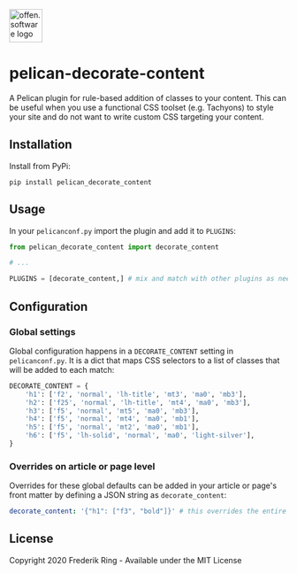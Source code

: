 <a href="https://www.offen.software/">
  <img src="https://offen.github.io/press-kit/avatars/avatar-OS-header.svg" alt="offen.software logo" title="offen.software" width="60px"/>
</a>

# pelican-decorate-content

A Pelican plugin for rule-based addition of classes to your content. This can be useful when you use a functional CSS toolset (e.g. Tachyons) to style your site and do not want to write custom CSS targeting your content.

## Installation

Install from PyPi:

```
pip install pelican_decorate_content
```

## Usage

In your `pelicanconf.py` import the plugin and add it to `PLUGINS`:

```py
from pelican_decorate_content import decorate_content

# ...

PLUGINS = [decorate_content,] # mix and match with other plugins as needed
```

## Configuration

### Global settings

Global configuration happens in a `DECORATE_CONTENT` setting in `pelicanconf.py`. It is a dict that maps CSS selectors to a list of classes that will be added to each match:

```py
DECORATE_CONTENT = {
    'h1': ['f2', 'normal', 'lh-title', 'mt3', 'ma0', 'mb3'],
    'h2': ['f25', 'normal', 'lh-title', 'mt4', 'ma0', 'mb3'],
    'h3': ['f5', 'normal', 'mt5', 'ma0', 'mb3'],
    'h4': ['f5', 'normal', 'mt4', 'ma0', 'mb1'],
    'h5': ['f5', 'normal', 'mt2', 'ma0', 'mb1'],
    'h6': ['f5', 'lh-solid', 'normal', 'ma0', 'light-silver'],
}
```

### Overrides on article or page level

Overrides for these global defaults can be added in your article or page's front matter by defining a JSON string as `decorate_content`:

```yaml
decorate_content: '{"h1": ["f3", "bold"]}' # this overrides the entire key
```

## License

Copyright 2020 Frederik Ring - Available under the MIT License
